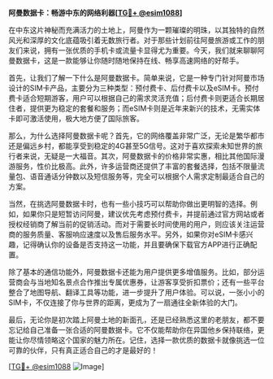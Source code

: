 **阿曼数据卡：畅游中东的网络利器[[TG💪+ @esim1088](https://t.me/s/esim1088)]**

在中东这片神秘而充满活力的土地上，阿曼作为一颗璀璨的明珠，以其独特的自然风光和深厚的文化底蕴吸引着无数旅行者。对于那些计划前往阿曼旅游或工作的朋友们来说，拥有一张优质的手机卡或流量卡显得尤为重要。今天，我们就来聊聊阿曼数据卡，这是一款能够让你随时随地保持在线、畅享高速网络的好帮手。

首先，让我们了解一下什么是阿曼数据卡。简单来说，它是一种专门针对阿曼市场设计的SIM卡产品，主要分为三种类型：预付费卡、后付费卡以及eSIM卡。预付费卡适合短期游客，用户可以根据自己的需求灵活充值；后付费卡则更适合长期居住者，提供更为稳定的套餐和服务；而eSIM卡则是近年来新兴的技术，无需实体卡即可激活使用，极大地方便了国际旅客。

那么，为什么选择阿曼数据卡呢？首先，它的网络覆盖非常广泛，无论是繁华都市还是偏远乡村，都能享受到稳定的4G甚至5G信号。这对于喜欢探索未知世界的旅行者来说，无疑是一大福音。其次，阿曼数据卡的价格非常实惠，相比其他国际漫游服务，性价比极高。此外，许多运营商还提供了丰富的套餐选择，包括不限量流量包、语音通话分钟数以及短信服务等，完全可以根据个人需求定制最适合自己的方案。

当然，在挑选阿曼数据卡时，也有一些小技巧可以帮助你做出更明智的选择。例如，如果你只是短暂访问阿曼，建议优先考虑预付费卡，并提前通过官方网站或者授权经销商了解当前的促销活动。而对于需要长时间使用的用户，则应该关注运营商的服务质量、客服响应速度以及售后服务水平。另外，如果你对eSIM卡感兴趣，记得确认你的设备是否支持这一功能，并且要确保下载官方APP进行正确配置。

除了基本的通信功能外，阿曼数据卡还能为用户提供更多增值服务。比如，部分运营商会与当地知名景点合作推出专属优惠券，让游客享受折扣票价；还有一些平台整合了地图导航、翻译工具等功能，进一步提升了用户体验。可以说，一张小小的SIM卡，不仅连接了你与世界的距离，更成为了一扇通往全新体验的大门。

最后，无论你是初次踏上阿曼土地的新面孔，还是已经熟悉这里的老朋友，都不要忘记给自己准备一张合适的阿曼数据卡。它不仅能帮助你在异国他乡保持联络，更能让你尽情领略这个国家的魅力所在。记住，选择一款优质的数据卡就像挑选一位可靠的伙伴，只有真正适合自己的才是最好的！

[[TG💪+ @esim1088](https://t.me/s/esim1088) ![Image](https://i.postimg.cc/4NQfJmqS/Snipaste-2025-05-13-00-14-12.png)]